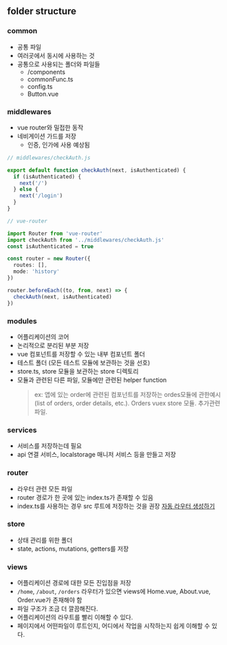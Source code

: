 ## folder structure

### common

- 공통 파일
- 여러곳에서 동시에 사용하는 것
- 공통으로 사용되는 폴더와 파일들
  - /components
  - commonFunc.ts
  - config.ts
  - Button.vue

### middlewares

- vue router와 밀접한 동작
- 네비게이션 가드를 저장
  - 인증, 인가에 사용 예상됨

```ts
// middlewares/checkAuth.js

export default function checkAuth(next, isAuthenticated) {
  if (isAuthenticated) {
    next('/')
  } else {
    next('/login')
  }
}
```

```ts
// vue-router

import Router from 'vue-router'
import checkAuth from '../middlewares/checkAuth.js'
const isAuthenticated = true

const router = new Router({
  routes: [],
  mode: 'history'
})

router.beforeEach((to, from, next) => {
  checkAuth(next, isAuthenticated)
})
```

### modules

- 어플리케이션의 코어
- 논리적으로 분리된 부분 저장
- vue 컴포넌트를 저장할 수 있는 내부 컴포넌트 폴더
- 테스트 폴더 (모든 테스트 모듈에 보관하는 것을 선호)
- store.ts, store 모듈을 보관하는 store 디렉토리
- 모듈과 관련된 다른 파일, 모듈에만 관련된 helper function
  > ex: 앱에 있는 order에 관련된 컴포넌트를 저장하는 ordes모듈에 관한예시(list of orders, order details, etc.).
  > Orders vuex store 모듈. 추가관련 파일.

### services

- 서비스를 저장하는데 필요
- api 연결 서비스, localstorage 매니저 서비스 등을 만들고 저장

### router

- 라우터 관련 모든 파일
- router 경로가 한 곳에 있는 index.ts가 존재할 수 있음
- index.ts를 사용하는 경우 src 루트에 저장하는 것을 권장
  [자동 라우터 생성하기](https://itnext.io/vue-tricks-smart-router-for-vuejs-93c287f46b50)

### store

- 상태 관리를 위한 폴더
- state, actions, mutations, getters를 저장

### views

- 어플리케이션 경로에 대한 모든 진입점을 저장
- `/home`, `/about`, `/orders` 라우터가 있으면 views에 Home.vue, About.vue, Order.vue가 존재해야 함
- 파일 구조가 조금 더 깔끔해진다.
- 어플리케이션의 라우트를 빨리 이해할 수 있다.
- 페이지에서 어떤파일이 루트인지, 어디에서 작업을 시작하는지 쉽게 이해할 수 있다.
